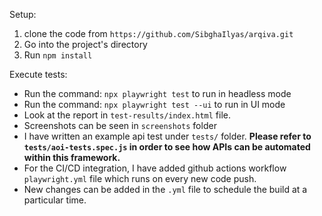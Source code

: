 Setup:
1. clone the code from `https://github.com/SibghaIlyas/arqiva.git`
2. Go into the project's directory
3. Run `npm install`

Execute tests:
* Run the command: `npx playwright test` to run in headless mode
* Run the command: `npx playwright test --ui` to run in UI mode
* Look at the report in `test-results/index.html` file. 
* Screenshots can be seen in `screenshots` folder
* I have written an example api test under `tests/` folder. **Please refer to `tests/aoi-tests.spec.js` in order to see how APIs can be automated within this framework.**
* For the CI/CD integration, I have added github actions workflow `playwright.yml` file which runs on every new code push. 
* New changes can be added in the `.yml` file to schedule the build at a particular time. 